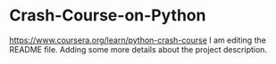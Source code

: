 # Crash-Course-on-Python
https://www.coursera.org/learn/python-crash-course
I am editing the README file. Adding some more details about the project description.
